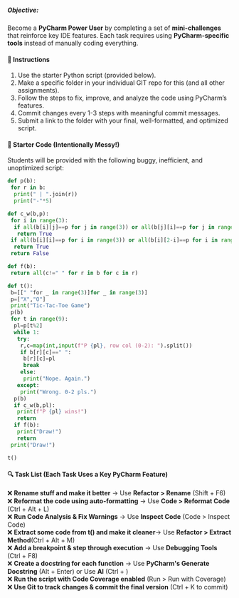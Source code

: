 ##### **Objective:**

Become a **PyCharm Power User** by completing a set of **mini-challenges** that reinforce key IDE features. Each task requires using **PyCharm-specific tools** instead of manually coding everything.

#### **📜 Instructions**

1. Use the starter Python script (provided below).
2. Make a specific folder in your individual GIT repo for this (and all other assignments).
3. Follow the steps to fix, improve, and analyze the code using PyCharm’s features.
4. Commit changes every 1-3 steps with meaningful commit messages.
5. Submit a link to the folder with your final, well-formatted, and optimized script.

#### **🐍 Starter Code (Intentionally Messy!)**

Students will be provided with the following buggy, inefficient, and unoptimized script:

```python
def p(b):
 for r in b:
  print(" | ".join(r))
  print("-"*5)

def c_w(b,p):
 for i in range(3):
  if all(b[i][j]==p for j in range(3)) or all(b[j][i]==p for j in range(3)):
   return True
 if all(b[i][i]==p for i in range(3)) or all(b[i][2-i]==p for i in range(3)):
  return True
 return False

def f(b):
 return all(c!=" " for r in b for c in r)

def t():
 b=[[" "for _ in range(3)]for _ in range(3)]
 p=["X","O"]
 print("Tic-Tac-Toe Game")
 p(b)
 for t in range(9):
  pl=p[t%2]
  while 1:
   try:
    r,c=map(int,input(f"P {pl}, row col (0-2): ").split())
    if b[r][c]==" ":
     b[r][c]=pl
     break
    else:
     print("Nope. Again.")
   except:
    print("Wrong. 0-2 pls.")
  p(b)
  if c_w(b,pl):
   print(f"P {pl} wins!")
   return
  if f(b):
   print("Draw!")
   return
 print("Draw!")

t() 
```

#### **🔍 Task List (Each Task Uses a Key PyCharm Feature)**

❌ **Rename stuff and make it better** → Use **Refactor > Rename** (Shift + F6)<br>
❌ **Reformat the code using auto-formatting** → Use **Code > Reformat Code** (Ctrl + Alt + L)<br>
❌ **Run Code Analysis & Fix Warnings** → Use **Inspect Code** (Code > Inspect Code)<br>
❌ **Extract some code from t() and make it cleaner**→ Use **Refactor > Extract Method**(Ctrl + Alt + M)<br>
❌ **Add a breakpoint & step through execution** → Use **Debugging Tools** (Ctrl + F8)<br>
❌ **Create a docstring for each function** → Use **PyCharm's Generate Docstring** (Alt + Enter) or Use **AI** (Ctrl + \)<br>
❌ **Run the script with Code Coverage enabled** (Run > Run with Coverage)<br>
❌ **Use Git to track changes & commit the final version** (Ctrl + K to commit)<br>